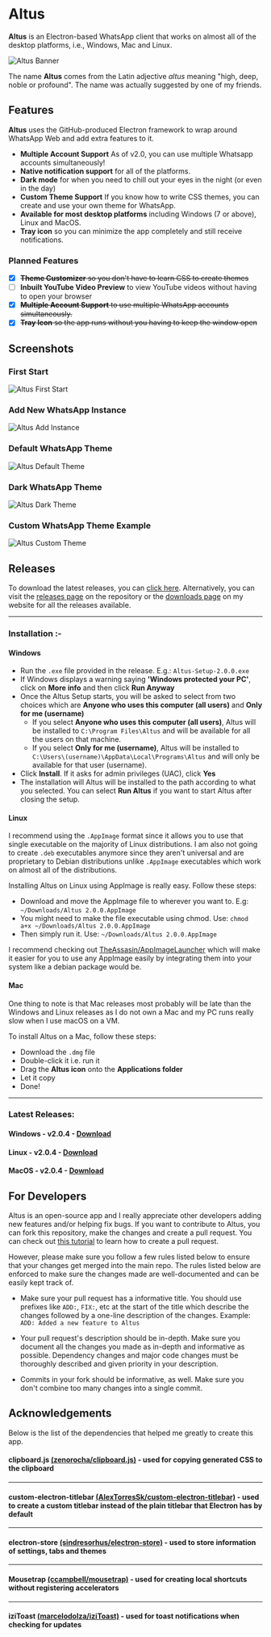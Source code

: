 # Altus

**Altus** is an Electron-based WhatsApp client that works on almost all of the desktop platforms, i.e., Windows, Mac and Linux.

![Altus Banner](/img/altus-banner.png)

The name **Altus** comes from the Latin adjective _altus_ meaning "high, deep, noble or profound". The name was actually suggested by one of my friends.

## Features

**Altus** uses the GitHub-produced Electron framework to wrap around WhatsApp Web and add extra features to it.

- **Multiple Account Support** As of v2.0, you can use multiple Whatsapp accounts simultaneously!
- **Native notification support** for all of the platforms.
- **Dark mode** for when you need to chill out your eyes in the night (or even in the day)
- **Custom Theme Support** If you know how to write CSS themes, you can create and use your own theme for WhatsApp.
- **Available for most desktop platforms** including Windows (7 or above), Linux and MacOS.
- **Tray icon** so you can minimize the app completely and still receive notifications.


### Planned Features

- [x] ~~**Theme Customizer** so you don't have to learn CSS to create themes~~
- [ ] **Inbuilt YouTube Video Preview** to view YouTube videos without having to open your browser
- [x] ~~**Multiple Account Support** to use multiple WhatsApp accounts simultaneously.~~
- [x] ~~**Tray Icon** so the app runs without you having to keep the window open~~

## Screenshots

### First Start
![Altus First Start](/img/Altus-First-Start.png)
### Add New WhatsApp Instance
![Altus Add Instance](/img/Altus-Add-Instance.png)
### Default WhatsApp Theme
![Altus Default Theme](/img/Altus-Default-Theme.png)
### Dark WhatsApp Theme
![Altus Dark Theme](/img/Altus-Dark-Theme.png)
### Custom WhatsApp Theme Example
![Altus Custom Theme](/img/Altus-Custom-Theme.png)


## Releases

To download the latest releases, you can [click here](https://github.com/ShadyThGod/altus/#latest-releases). Alternatively, you can visit the [releases page](https://github.com/ShadyThGod/altus/releases) on the repository or the [downloads page](https://shadythgod.github.io/downloads/) on my website for all the releases available.

---

### Installation :-

#### Windows

- Run the `.exe` file provided in the release. E.g.: `Altus-Setup-2.0.0.exe`
- If Windows displays a warning saying **'Windows protected your PC'**, click on **More info** and then click **Run Anyway**
- Once the Altus Setup starts, you will be asked to select from two choices which are **Anyone who uses this computer (all users)** and **Only for me (username)**
  - If you select **Anyone who uses this computer (all users)**, Altus will be installed to `C:\Program Files\Altus` and will be available for all the users on that machine.
  - If you select **Only for me (username)**, Altus will be installed to `C:\Users\(username)\AppData\Local\Programs\Altus` and will only be available for that user (username).
- Click **Install**. If it asks for admin privileges (UAC), click **Yes**
- The installation will Altus will be installed to the path according to what you selected. You can select **Run Altus** if you want to start Altus after closing the setup.

#### Linux

I recommend using the `.AppImage` format since it allows you to use that single executable on the majority of Linux distributions. I am also not going to create `.deb` executables anymore since they aren't universal and are proprietary to Debian distributions unlike `.AppImage` executables which work on almost all of the distributions.

Installing Altus on Linux using AppImage is really easy. Follow these steps:

- Download and move the AppImage file to wherever you want to. E.g: `~/Downloads/Altus 2.0.0.AppImage`
- You might need to make the file executable using chmod. Use: `chmod a+x ~/Downloads/Altus 2.0.0.AppImage`
- Then simply run it. Use: `~/Downloads/Altus 2.0.0.AppImage`

I recommend checking out [TheAssasin/AppImageLauncher](https://github.com/TheAssassin/AppImageLauncher) which will make it easier for you to use any AppImage easily by integrating them into your system like a debian package would be.

#### Mac

One thing to note is that Mac releases most probably will be late than the Windows and Linux releases as I do not own a Mac and my PC runs really slow when I use macOS on a VM.

To install Altus on a Mac, follow these steps:

- Download the `.dmg` file
- Double-click it i.e. run it
- Drag the **Altus icon** onto the **Applications folder**
- Let it copy
- Done!

---

### Latest Releases:

#### Windows - v2.0.4 - [Download](https://github.com/ShadyThGod/altus/releases/download/2.0.4/Altus-Setup-2.0.4.exe)

#### Linux - v2.0.4 - [Download](https://github.com/ShadyThGod/altus/releases/download/2.0.4/Altus.2.0.4.AppImage)

#### MacOS - v2.0.4 - [Download](https://github.com/ShadyThGod/altus/releases/download/2.0.4/Altus-2.0.4.dmg)

## For Developers

Altus is an open-source app and I really appreciate other developers adding new features and/or helping fix bugs. If you want to contribute to Altus, you can fork this repository, make the changes and create a pull request. You can check out [this tutorial](https://help.github.com/en/articles/creating-a-pull-request-from-a-fork) to learn how to create a pull request.

However, please make sure you follow a few rules listed below to ensure that your changes get merged into the main repo. The rules listed below are enforced to make sure the changes made are well-documented and can be easily kept track of.

- Make sure your pull request has a informative title. You should use prefixes like `ADD:`, `FIX:`, etc at the start of the title which describe the changes followed by a one-line description of the changes. Example: `ADD: Added a new feature to Altus`

- Your pull request's description should be in-depth. Make sure you document all the changes you made as in-depth and informative as possible. Dependency changes and major code changes must be thoroughly described and given priority in your description.

- Commits in your fork should be informative, as well. Make sure you don't combine too many changes into a single commit.

## Acknowledgements

Below is the list of the dependencies that helped me greatly to create this app.

#### clipboard.js [(zenorocha/clipboard.js)](https://github.com/zenorocha/clipboard.js) - used for copying generated CSS to the clipboard

---

#### custom-electron-titlebar [(AlexTorresSk/custom-electron-titlebar)](https://github.com/AlexTorresSk/custom-electron-titlebar) - used to create a custom titlebar instead of the plain titlebar that Electron has by default

---

#### electron-store [(sindresorhus/electron-store)](https://github.com/sindresorhus/electron-store) - used to store information of settings, tabs and themes

---

#### Mousetrap [(ccampbell/mousetrap)](https://github.com/ccampbell/mousetrap) - used for creating local shortcuts without registering accelerators

---

#### iziToast [(marcelodolza/iziToast)](https://github.com/marcelodolza/iziToast) - used for toast notifications when checking for updates
